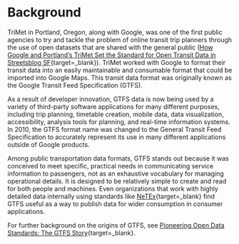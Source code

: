 # Background

TriMet in Portland, Oregon, along with Google, was one of the first public agencies to try and tackle the problem of online transit trip planners through the use of open datasets that are shared with the general public ([How Google and Portland’s TriMet Set the Standard for Open Transit Data in Streetsblog SF](https://sf.streetsblog.org/2010/01/05/how-google-and-portlands-trimet-set-the-standard-for-open-transit-data/){target=_blank}). TriMet worked with Google to format their transit data into an easily maintainable and consumable format that could be imported into Google Maps. This transit data format was originally known as the Google Transit Feed Specification (GTFS).

As a result of developer innovation, GTFS data is now being used by a variety of third-party software applications for many different purposes, including trip planning, timetable creation, mobile data, data visualization, accessibility, analysis tools for planning, and real-time information systems. In 2010, the GTFS format name was changed to the General Transit Feed Specification to accurately represent its use in many different applications outside of Google products.

Among public transportation data formats, GTFS stands out because it was conceived to meet specific, practical needs in communicating service information to passengers, not as an exhaustive vocabulary for managing operational details. It is designed to be relatively simple to create and read for both people and machines. Even organizations that work with highly detailed data internally using standards like [NeTEx](https://netex-cen.eu/){target=_blank} find GTFS useful as a way to publish data for wider consumption in consumer applications.

For further background on the origins of GTFS, see [Pioneering Open Data Standards: The GTFS Story](https://beyondtransparency.org/chapters/part-2/pioneering-open-data-standards-the-gtfs-story/){target=_blank}.
